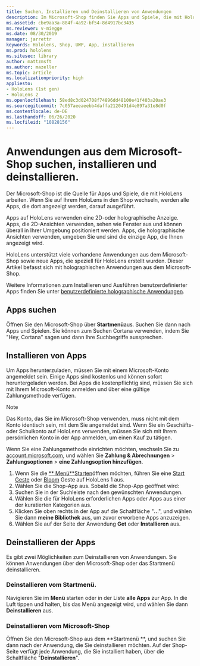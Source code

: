```yaml
---
title: Suchen, Installieren und Deinstallieren von Anwendungen
description: Im Microsoft-Shop finden Sie Apps und Spiele, die mit HoloLens arbeiten.  Erfahren Sie mehr über das Suchen, Installieren und Deinstallieren von holographischen Apps.
ms.assetid: cbe9aa3a-884f-4a92-bf54-8d4917bc3435
ms.reviewer: v-miegge
ms.date: 08/30/2019
manager: jarrettr
keywords: Hololens, Shop, UWP, App, installieren
ms.prod: hololens
ms.sitesec: library
author: mattzmsft
ms.author: mazeller
ms.topic: article
ms.localizationpriority: high
appliesto:
- HoloLens (1st gen)
- HoloLens 2
ms.openlocfilehash: 58ed8c3d024708f74896dd48100e41f403a20ae3
ms.sourcegitcommit: 7c057aeeaeebb4daffa2120491d4e897a31e8d0f
ms.contentlocale: de-DE
ms.lasthandoff: 06/26/2020
ms.locfileid: "10828156"
---
```

# Anwendungen aus dem Microsoft-Shop suchen, installieren und deinstallieren.

Der Microsoft-Shop ist die Quelle für Apps und Spiele, die mit HoloLens arbeiten. Wenn Sie auf Ihrem HoloLens in den Shop wechseln, werden alle Apps, die dort angezeigt werden, darauf ausgeführt.

Apps auf HoloLens verwenden eine 2D-oder holographische Anzeige. Apps, die 2D-Ansichten verwenden, sehen wie Fenster aus und können überall in Ihrer Umgebung positioniert werden. Apps, die holographische Ansichten verwenden, umgeben Sie und sind die einzige App, die Ihnen angezeigt wird.

HoloLens unterstützt viele vorhandene Anwendungen aus dem Microsoft-Shop sowie neue Apps, die speziell für HoloLens erstellt wurden.  Dieser Artikel befasst sich mit holographischen Anwendungen aus dem Microsoft-Shop.

Weitere Informationen zum Installieren und Ausführen benutzerdefinierter Apps finden Sie unter [benutzerdefinierte holographische Anwendungen](holographic-custom-apps.md).

## Apps suchen

Öffnen Sie den Microsoft-Shop über **Startmenü**aus. Suchen Sie dann nach Apps und Spielen. Sie können zum Suchen Cortana verwenden, indem Sie "Hey, Cortana" sagen und dann Ihre Suchbegriffe aussprechen.

## Installieren von Apps

Um Apps herunterzuladen, müssen Sie mit einem Microsoft-Konto angemeldet sein. Einige Apps sind kostenlos und können sofort heruntergeladen werden. Bei Apps die kostenpflichtig sind, müssen Sie sich mit Ihrem Microsoft-Konto anmelden und über eine gültige Zahlungsmethode verfügen.
> [!NOTE]
> Das Konto, das Sie im Microsoft-Shop verwenden, muss nicht mit dem Konto identisch sein, mit dem Sie angemeldet sind. Wenn Sie ein Geschäfts- oder Schulkonto auf HoloLens verwenden, müssen Sie sich mit Ihrem persönlichen Konto in der App anmelden, um einen Kauf zu tätigen.

Wenn Sie eine Zahlungsmethode einrichten möchten, wechseln Sie zu [account.microsoft.com](https://account.microsoft.com/), und wählen Sie **Zahlung & Abrechnungen** > **Zahlungsoptionen** > **eine Zahlungsoption hinzufügen**.

1. Wenn Sie die [** Menü**Starten](holographic-home.md)öffnen möchten, führen Sie eine [Start Geste](https://docs.microsoft.com/hololens/hololens2-basic-usage#start-gesture) oder [Bloom](hololens1-basic-usage.md) Geste auf HoloLens 1 aus.
1. Wählen Sie die Shop-App aus. Sobald die Shop-App geöffnet wird:
  1. Suchen Sie in der Suchleiste nach den gewünschten Anwendungen. 
  1. Wählen Sie die für HoloLens erforderlichen Apps oder Apps aus einer der kuratierten Kategorien aus.
  1. Klicken Sie oben rechts in der App auf die Schaltfläche "**..**.", und wählen Sie dann **meine Bibliothek** aus, um zuvor erworbene Apps anzuzeigen.
1. Wählen Sie auf der Seite der Anwendung **Get** oder **Installieren** aus.

## Deinstallieren der Apps

Es gibt zwei Möglichkeiten zum Deinstallieren von Anwendungen.  Sie können Anwendungen über den Microsoft-Shop oder das Startmenü deinstallieren.

### Deinstallieren vom Startmenü.

Navigieren Sie im **Menü** starten oder in der Liste **alle Apps** zur App. In die Luft tippen und halten, bis das Menü angezeigt wird, und wählen Sie dann **Deinstallieren** aus.

### Deinstallieren vom Microsoft-Shop

Öffnen Sie den Microsoft-Shop aus dem **Startmenü **, und suchen Sie dann nach der Anwendung, die Sie deinstallieren möchten.  Auf der Shop-Seite verfügt jede Anwendung, die Sie installiert haben, über die Schaltfläche "**Deinstallieren**".
